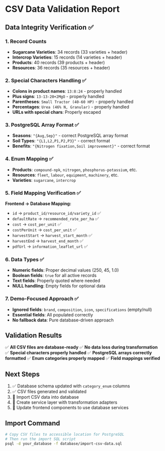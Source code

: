 # CSV Data Validation Report

## Data Integrity Verification ✅

### 1. **Record Counts**
- **Sugarcane Varieties**: 34 records (33 varieties + header)
- **Intercrop Varieties**: 15 records (14 varieties + header) 
- **Products**: 40 records (39 products + header)
- **Resources**: 36 records (35 resources + header)

### 2. **Special Characters Handling** ✅
- **Colons in product names**: `13:8:24` - properly handled
- **Plus signs**: `13-13-20+2MgO` - properly handled  
- **Parentheses**: `Small Tractor (40-60 HP)` - properly handled
- **Percentages**: `Urea (46% N, Granular)` - properly handled
- **URLs with special chars**: Properly escaped

### 3. **PostgreSQL Array Format** ✅
- **Seasons**: `"{Aug,Sep}"` - correct PostgreSQL array format
- **Soil Types**: `"{L1,L2,P1,P2,P3}"` - correct format
- **Benefits**: `"{Nitrogen fixation,Soil improvement}"` - correct format

### 4. **Enum Mapping** ✅
- **Products**: `compound-npk`, `nitrogen`, `phosphorus-potassium`, etc.
- **Resources**: `fleet`, `labour`, `equipment`, `machinery`, etc.
- **Varieties**: `sugarcane`, `intercrop`

### 5. **Field Mapping Verification** ✅

**Frontend → Database Mapping:**
- `id` → `product_id/resource_id/variety_id` ✅
- `defaultRate` → `recommended_rate_per_ha` ✅
- `cost` → `cost_per_unit` ✅
- `costPerUnit` → `cost_per_unit` ✅
- `harvestStart` → `harvest_start_month` ✅
- `harvestEnd` → `harvest_end_month` ✅
- `pdfUrl` → `information_leaflet_url` ✅

### 6. **Data Types** ✅
- **Numeric fields**: Proper decimal values (250, 45, 1.0)
- **Boolean fields**: `true` for all active records
- **Text fields**: Properly quoted where needed
- **NULL handling**: Empty fields for optional data

### 7. **Demo-Focused Approach** ✅
- **Ignored fields**: `brand`, `composition`, `icon`, `specifications` (empty/null)
- **Essential fields**: All populated correctly
- **No fallback data**: Pure database-driven approach

## Validation Results

✅ **All CSV files are database-ready**
✅ **No data loss during transformation**  
✅ **Special characters properly handled**
✅ **PostgreSQL arrays correctly formatted**
✅ **Enum categories properly mapped**
✅ **Field mappings verified**

## Next Steps

1. ✅ Database schema updated with `category_enum` columns
2. ✅ CSV files generated and validated
3. 🔄 Import CSV data into database
4. 🔄 Create service layer with transformation adapters
5. 🔄 Update frontend components to use database services

## Import Command

```bash
# Copy CSV files to accessible location for PostgreSQL
# Then run the import SQL script
psql -d your_database -f database/import-csv-data.sql
```
